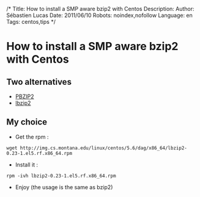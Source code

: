 /*
Title: How to install a SMP aware bzip2 with Centos
Description: 
Author: Sébastien Lucas
Date: 2011/06/10
Robots: noindex,nofollow
Language: en
Tags: centos,tips
*/
# How to install a SMP aware bzip2 with Centos

## Two alternatives
*	[PBZIP2](http://www.compression.ca/pbzip2/)
*	[lbzip2](http://www.linuxinsight.com/lbzip2-parallel-bzip2-utility.html)
## My choice

*	Get the rpm :
```
wget http://img.cs.montana.edu/linux/centos/5.6/dag/x86_64/lbzip2-0.23-1.el5.rf.x86_64.rpm
```
*	Install it :
```
rpm -ivh lbzip2-0.23-1.el5.rf.x86_64.rpm
```
*	Enjoy (the usage is the same as bzip2)






